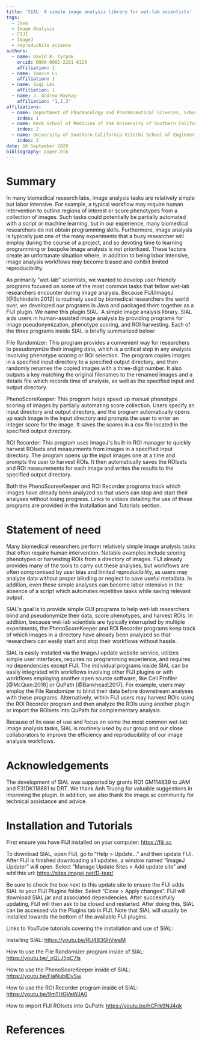 ```yaml
---
title: 'SIAL: A simple image analysis library for wet-lab scientists'
tags:
  - Java
  - Image Analysis
  - FIJI
  - ImageJ 
  - reproducbile science
authors:
  - name: David R. Tyrpak
    orcid: 0000-0002-2281-6129
    affiliation: 1
  - name: Yaocun Li
    affiliation: 1
  - name: Siqi Lei
    affiliation: 1
  - name: J. Andrew MacKay
    affiliation: "1,2,3"
affiliations:
  - name: Department of Pharmacology and Pharmaceutical Sciences, School of Pharmacy of the University of Southern California
    index: 1
  - name: Keck School of Medicine of the University of Southern California, Department of Ophthalmology, Roski Eye Institute
    index: 2
  - name: University of Southern California Viterbi School of Engineering, Biomedical Engineering
    index: 3
date: 16 September 2020
bibliography: paper.bib
---
```



# Summary

In many biomedical research labs, image analysis tasks are relatively simple but labor intensive. For example, a typical workflow may require human intervention to outline regions of interest or score phenotypes from a collection of images. Such tasks could potentially be partially automated with a script or machine learning, but in our experience, many biomedical researchers do not obtain programming skills. Furthermore, image analysis is typically just one of the many experiments that a busy researcher will employ during the course of a project, and so devoting time to learning programming or bespoke image analysis is not prioritized. These factors create an unfortunate situation where, in addition to being labor intensive, image analysis workflows may become biased and exhibit limited reproducibility. 

As primarily “wet-lab” scientists, we wanted to develop user friendly programs focused on some of the most common tasks that fellow wet-lab researchers encounter during image analysis. Because FIJI/ImageJ [@Schindelin:2012] is routinely used by biomedical researchers the world over, we developed our programs in Java and packaged them together as a FIJI plugin. We name this plugin SIAL: A simple image analysis library. SIAL aids users in human-assisted image analysis by providing programs for image pseudonymization, phenotype scoring, and ROI harvesting. Each of the three programs inside SIAL is briefly summarized below:

File Randomizer: This program provides a convenient way for researchers to pseudonymize their imaging data, which is a critical step in any analysis involving phenotype scoring or ROI selection. The program copies images in a specified input directory to a specified output directory, and then randomly renames the copied images with a three-digit number. It also outputs a key matching the original filenames to the renamed images and a details file which records time of analysis, as well as the specified input and output directory. 

PhenoScoreKeeper: This program helps speed up manual phenotype scoring of images by partially automating score collection. Users specify an input directory and output directory, and the program automatically opens up each image in the input directory and prompts the user to enter an integer score for the image. It saves the scores in a csv file located in the specified output directory.

ROI Recorder: This program uses ImageJ's built-in ROI manager to quickly harvest ROIsets and measurments from images in a specified input directory.
The program opens up the input images one at a time and prompts the user to harvest ROIs. It then automatically saves the ROIsets and ROI measurements for each image and writes the results to the specified output directory.

Both the PhenoScoreeKeeper and ROI Recorder programs track which images have already been analyzed so that users can stop and start their analyses without losing progress. Links to videos detailing the use of these programs are provided in the Installation and Tutorials section.

# Statement of need

Many biomedical researchers perform relatively simple image analysis tasks that often require human intervention. Notable examples include scoring phenotypes or harvesting ROIs from a directory of images. FIJI already provides many of the tools to carry out these analyses, but workflows are often compromised by user bias and limited reproducibility, as users may analyze data without proper blinding or neglect to save useful metadata. In addition, even these simple analyses can become labor intensive in the absence of a script which automates repetitive tasks while saving relevant output. 

SIAL's goal is to provide simple GUI programs to help wet-lab researchers blind and pseudonymize their data, score phenotypes, and harvest ROIs. In addition, because wet-lab scientists are typically interrupted by multiple experiments, the PhenoScoreKeeper and ROI Recorder programs keep track of which images in a directory have already been analyzed so that researchers can easily start and stop their workflows without hassle.


SIAL is easily installed via the ImageJ update website service, utilizes simple user interfaces, requires no programming experience, and requires no dependencies except FIJI. The individual programs inside SIAL can be easily integrated with workflows involving other FIJI plugins or with workflows employing another open source software, like Cell Profiler [@McQuin:2018] or QuPath [@Bankhead:2017]. For example, users may employ the File Randomizer to blind their data before downstream analyses with these programs. Alternatively, within FIJI users may harvest ROIs using the ROI Recorder program and then analyze the ROIs using another plugin or import the ROIsets into QuPath for complementary analysis. 

Because of its ease of use and focus on some the most common wet-lab image analysis tasks, SIAL is routinely used by our group and our close collaborators to improve the efficiency and reproducibility of our image analysis workflows.

# Acknowledgements

The development of SIAL was supported by grants RO1 GM114839 to JAM and F31DK118881 to DRT. We thank Anh Truong for valuable suggestions in improving the plugin. In addition, we also thank the image.sc community for technical assistance and advice.

# Installation and Tutorials

First ensure you have FIJI installed on your computer: https://fiji.sc

To download SIAL, open FIJI, go to “Help > Update…” and then update FIJI. After FIJI is finished downloading all updates, a window named “ImageJ Updater” will open. Select “Manage Update Sites > Add update site” and add this url: https://sites.imagej.net/D-tear/

Be sure to check the box next to this update site to ensure the FIJI adds SIAL to your FIJI Plugins folder. Select “Close > Apply changes”. FIJI will download SIAL.jar and associated dependencies. After successfully updating, FIJI will then ask to be closed and restarted. After doing this, SIAL can be accessed via the Plugins tab in FIJI. Note that SIAL will usually be installed towards the bottom of the available FIJI plugins.

Links to YouTube tutorials covering the installation and use of SIAL:

Installing SIAL: https://youtu.be/RU4B3GhVwaM

How to use the File Randomizer program inside of SIAL: https://youtu.be/_oQLJ5gC7ls

How to use the PhenoScoreKeeper inside of SIAL: https://youtu.be/FiaNubIDvSw

How to use the ROI Recorder program inside of SIAL: https://youtu.be/9mTHGVeWJA0

How to import FIJI ROIsets into QuPath: https://youtu.be/hCFrk9NJ4gk

# References
